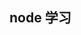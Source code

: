 <!--
 * @Author: your name
 * @Date: 2021-07-10 06:15:54
 * @LastEditTime: 2021-07-10 06:16:05
 * @LastEditors: Please set LastEditors
 * @Description: In User Settings Edit
 * @FilePath: \notes\study notes\nodejs\node学习.md
-->

## node 学习
